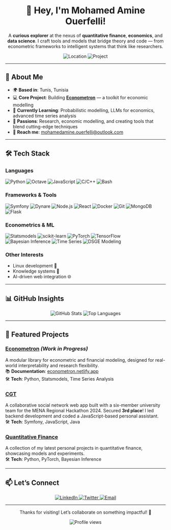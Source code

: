 <div align="center">
  <h1>👋 Hey, I'm Mohamed Amine Ouerfelli!</h1>
  <p>
    A <b>curious explorer</b> at the nexus of <b>quantitative finance</b>, <b>economics</b>, and <b>data science</b>. 
    I craft tools and models that bridge theory and code — from econometric frameworks to intelligent systems that think like researchers.
  </p>
  <img src="https://img.shields.io/badge/-Tunis,%20Tunisia-FF6F61?style=flat-square&logo=map-pin" alt="Location">
  <img src="https://img.shields.io/badge/-Econometron%20Dev-FFD700?style=flat-square&logo=code" alt="Project">
</div>

---

## 🚀 About Me

- 🌍 **Based in**: Tunis, Tunisia
- 💻 **Core Project**: Building **[Econometron](https://github.com/AmineOuerfellii/econometron)** — a toolkit for economic modelling
- 🌱 **Currently Learning**: Probabilistic modelling, LLMs for economics, advanced time series analysis
- 🧠 **Passions**: Research, economic modelling, and creating tools that blend cutting-edge techniques
- 📧 **Reach me**: [mohamedamine.ouerfelli@outlook.com](mailto:mohamedamine.ouerfelli@outlook.com)

---

## 🛠️ Tech Stack

### Languages
![Python](https://img.shields.io/badge/-Python-3776AB?style=flat-square&logo=python&logoColor=white)
![Octave](https://img.shields.io/badge/-Octave-0790C0?style=flat-square&logo=octave&logoColor=white)
![JavaScript](https://img.shields.io/badge/-JavaScript-F7DF1E?style=flat-square&logo=javascript&logoColor=black)
![C/C++](https://img.shields.io/badge/-C%2FC%2B%2B-00599C?style=flat-square&logo=c%2B%2B&logoColor=white)
![Bash](https://img.shields.io/badge/-Bash-4EAA25?style=flat-square&logo=gnu-bash&logoColor=white)

### Frameworks & Tools
![Symfony](https://img.shields.io/badge/-Symfony-000000?style=flat-square&logo=symfony&logoColor=white)
![Dynare](https://img.shields.io/badge/-Dynare-8B008B?style=flat-square)
![Node.js](https://img.shields.io/badge/-Node.js-339933?style=flat-square&logo=node.js&logoColor=white)
![React](https://img.shields.io/badge/-React-61DAFB?style=flat-square&logo=react&logoColor=black)
![Docker](https://img.shields.io/badge/-Docker-2496ED?style=flat-square&logo=docker&logoColor=white)
![Git](https://img.shields.io/badge/-Git-F05032?style=flat-square&logo=git&logoColor=white)
![MongoDB](https://img.shields.io/badge/-MongoDB-47A248?style=flat-square&logo=mongodb&logoColor=white)
![Flask](https://img.shields.io/badge/-Flask-000000?style=flat-square&logo=flask&logoColor=white)

### Econometrics & ML
![Statsmodels](https://img.shields.io/badge/-Statsmodels-008080?style=flat-square)
![scikit-learn](https://img.shields.io/badge/-scikit--learn-F7931E?style=flat-square&logo=scikit-learn)
![PyTorch](https://img.shields.io/badge/-PyTorch-EE4C2C?style=flat-square&logo=pytorch)
![TensorFlow](https://img.shields.io/badge/-TensorFlow-FF6F00?style=flat-square&logo=tensorflow)
![Bayesian Inference](https://img.shields.io/badge/-Bayesian%20Inference-4682B4?style=flat-square)
![Time Series](https://img.shields.io/badge/-Time%20Series-6A5ACD?style=flat-square)
![DSGE Modeling](https://img.shields.io/badge/-DSGE%20Modeling-2F4F4F?style=flat-square)

### Other Interests
- Linux development 🐧
- Knowledge systems 🧩
- AI-driven web integration 🌐

---

## 📊 GitHub Insights

<div align="center">
  <img src="https://github-readme-stats.vercel.app/api?username=AmineOuerfellii&show_icons=true&theme=dracula&hide_border=true" alt="GitHub Stats" />
  <img src="https://github-readme-stats.vercel.app/api/top-langs/?username=AmineOuerfellii&layout=compact&theme=dracula&hide_border=true" alt="Top Languages" />
</div>

---

## 🌟 Featured Projects

### [Econometron](https://github.com/AmineOuerfellii/econometron) *(Work in Progress)*
A modular library for econometric and financial modeling, designed for real-world interpretability and research flexibility.  
📚 **Documentation**: [econometron.netlify.app](https://econometron.netlify.app)  
🛠️ **Tech**: Python, Statsmodels, Time Series Analysis

### [CGT](https://github.com/AmineOuerfellii/CGT)
A collaborative social network web app built with a six-member university team for the MENA Regional Hackathon 2024. Secured **3rd place**! I led backend development and coded a JavaScript-based personal assistant.  
🛠️ **Tech**: Symfony, JavaScript, Java

### [Quantitative Finance](https://github.com/AmineOuerfellii/quantitative_finance)
A collection of my latest personal projects in quantitative finance, showcasing models and experiments.  
🛠️ **Tech**: Python, PyTorch, Bayesian Inference

---

## 📫 Let’s Connect

<div align="center">
  <a href="https://linkedin.com/in/your-link">
    <img src="https://img.shields.io/badge/-LinkedIn-0A66C2?style=flat-square&logo=linkedin&logoColor=white" alt="LinkedIn">
  </a>
  <a href="https://twitter.com/your-handle">
    <img src="https://img.shields.io/badge/-Twitter-000000?style=flat-square&logo=x&logoColor=white" alt="Twitter">
  </a>
  <a href="mailto:mohamedamine.ouerfelli@outlook.com">
    <img src="https://img.shields.io/badge/-Email-D14836?style=flat-square&logo=gmail&logoColor=white" alt="Email">
  </a>
</div>

---

<div align="center">
  <p>Thanks for visiting! Let’s collaborate on something impactful! 🚀</p>
  <img src="https://komarev.com/ghpvc/?username=AmineOuerfellii&color=brightgreen" alt="Profile views" />
</div>
